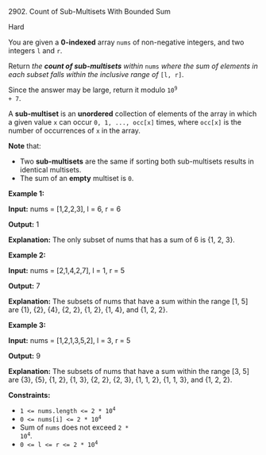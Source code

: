 2902\. Count of Sub-Multisets With Bounded Sum

Hard

You are given a **0-indexed** array `nums` of non-negative integers, and two integers `l` and `r`.

Return _the **count of sub-multisets** within_ `nums` _where the sum of elements in each subset falls within the inclusive range of_ `[l, r]`.

Since the answer may be large, return it modulo <code>10<sup>9</sup> + 7</code>.

A **sub-multiset** is an **unordered** collection of elements of the array in which a given value `x` can occur `0, 1, ..., occ[x]` times, where `occ[x]` is the number of occurrences of `x` in the array.

**Note** that:

*   Two **sub-multisets** are the same if sorting both sub-multisets results in identical multisets.
*   The sum of an **empty** multiset is `0`.

**Example 1:**

**Input:** nums = [1,2,2,3], l = 6, r = 6

**Output:** 1

**Explanation:** The only subset of nums that has a sum of 6 is {1, 2, 3}.

**Example 2:**

**Input:** nums = [2,1,4,2,7], l = 1, r = 5

**Output:** 7

**Explanation:** The subsets of nums that have a sum within the range [1, 5] are {1}, {2}, {4}, {2, 2}, {1, 2}, {1, 4}, and {1, 2, 2}.

**Example 3:**

**Input:** nums = [1,2,1,3,5,2], l = 3, r = 5

**Output:** 9

**Explanation:** The subsets of nums that have a sum within the range [3, 5] are {3}, {5}, {1, 2}, {1, 3}, {2, 2}, {2, 3}, {1, 1, 2}, {1, 1, 3}, and {1, 2, 2}.

**Constraints:**

*   <code>1 <= nums.length <= 2 * 10<sup>4</sup></code>
*   <code>0 <= nums[i] <= 2 * 10<sup>4</sup></code>
*   Sum of `nums` does not exceed <code>2 * 10<sup>4</sup></code>.
*   <code>0 <= l <= r <= 2 * 10<sup>4</sup></code>